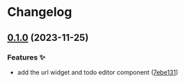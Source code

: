 # Changelog

## [0.1.0](https://github.com/hugomods/decap-cms/compare/editor-components/todo-v0.0.1...editor-components/todo/v0.1.0) (2023-11-25)


### Features ✨

* add the url widget and todo editor component ([7ebe131](https://github.com/hugomods/decap-cms/commit/7ebe13178bab9e6af072c7f0040018e3e5a5f79f))
